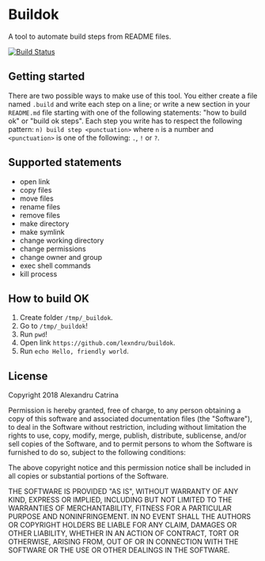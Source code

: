 # Buildok
A tool to automate build steps from README files.

[![Build Status](https://travis-ci.org/lexndru/buildok.svg?branch=master)](https://travis-ci.org/lexndru/buildok)

## Getting started
There are two possible ways to make use of this tool. You either create a file named `.build` and write each step on a line;
or write a new section in your `README.md` file starting with one of the following statements: "how to build ok" or "build ok steps".
Each step you write has to respect the following pattern: `n) build step <punctuation>` where `n` is a number and `<punctuation>` is one of the following: `.`, `!` or `?`.

## Supported statements
 - open link
 - copy files
 - move files
 - rename files
 - remove files
 - make directory
 - make symlink
 - change working directory
 - change permissions
 - change owner and group
 - exec shell commands
 - kill process

## How to build OK
1) Create folder `/tmp/_buildok`.
2) Go to `/tmp/_buildok`!
3) Run `pwd`!
4) Open link `https://github.com/lexndru/buildok`.
5) Run `echo Hello, friendly world`.

## License
Copyright 2018 Alexandru Catrina

Permission is hereby granted, free of charge, to any person obtaining a copy
of this software and associated documentation files (the "Software"), to deal
in the Software without restriction, including without limitation the rights
to use, copy, modify, merge, publish, distribute, sublicense, and/or sell
copies of the Software, and to permit persons to whom the Software is
furnished to do so, subject to the following conditions:

The above copyright notice and this permission notice shall be included in
all copies or substantial portions of the Software.

THE SOFTWARE IS PROVIDED "AS IS", WITHOUT WARRANTY OF ANY KIND, EXPRESS OR
IMPLIED, INCLUDING BUT NOT LIMITED TO THE WARRANTIES OF MERCHANTABILITY,
FITNESS FOR A PARTICULAR PURPOSE AND NONINFRINGEMENT. IN NO EVENT SHALL THE
AUTHORS OR COPYRIGHT HOLDERS BE LIABLE FOR ANY CLAIM, DAMAGES OR OTHER
LIABILITY, WHETHER IN AN ACTION OF CONTRACT, TORT OR OTHERWISE, ARISING FROM,
OUT OF OR IN CONNECTION WITH THE SOFTWARE OR THE USE OR OTHER DEALINGS IN
THE SOFTWARE.
